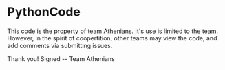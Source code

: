 # PythonCode

This code is the property of team Athenians.  It's use is limited to the team.  However, in the spirit of coopertition, other teams may view the code, and add comments via submitting issues.

Thank you!
Signed -- Team Athenians

